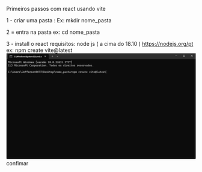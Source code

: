 Primeiros passos com react usando vite

1 - criar uma pasta :
    Ex:
        mkdir nome_pasta

2 = entra na pasta
    ex:
        cd nome_pasta

3 - install o react
    requisitos:
         node js ( a cima do 18.10 ) https://nodejs.org/pt
    ex:
        npm create vite@latest
        ![Texto Alternativo](/img/npm.png)
        confimar 


